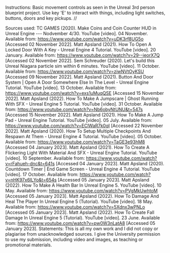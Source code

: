 Instructions: Basic movement controls as seen in the Unreal 3rd person blueprint project. Use key 'E' to interact with things, including light switches, buttons, doors and key pickups. //

Sources used: 
TC GAMES (2020). Make Coins and Coin Counter HUD in Unreal Engine --- Nodvember 4/30. YouTube [video]. 04 November. Available from: https://www.youtube.com/watch?v=uDK3rf8UG5o [Accessed 02 November 2022]. 
Matt Apsland (2021). How To Open A Locked Door With A Key - Unreal Engine 4 Tutorial. YouTube [video]. 20 January. Available from: https://www.youtube.com/watch?v=29--ieorX7Q [Accessed 02 November 2022]. 
Sem Schreuder (2020). Let's build this Unreal Niagara particle sim within 6 minutes. YouTube [video]. 11 October. Available from: https://www.youtube.com/watch?v=ziwNVtOyKSU [Accessed 09 November 2022]. 
Matt Apsland (2021). Button And Door System | Open A Door Somewhere Else In The Level - Unreal Engine Tutorial. YouTube [video]. 13 October. Available from: https://www.youtube.com/watch?v=exs1uMuqQSE [Accessed 15 November 2022]. 
Matt Apsland (2022). How To Make A Jumpscare | Ghost Running With SFX - Unreal Engine 5 Tutorial. YouTube [video]. 31 October. Available from: https://www.youtube.com/watch?v=Nb6obyNtUNU&t=547s [Accessed 15 November 2022]. 
Matt Apsland (2021). How To Make A Jump Pad - Unreal Engine Tutorial. YouTube [video]. 05 July. Available from: https://www.youtube.com/watch?v=EClWaR7k0qI [Accessed 22 November 2022]. 
Matt Apsland (2020). How To Setup Multiple Checkpoints And Respawn At Them - Unreal Engine 4 Tutorial. YouTube [video]. 05 October. Available from: https://www.youtube.com/watch?v=TaGE3e93hM8 [Accessed 04 January 2023]. 
Matt Apsland (2021). How To Create A Flickering Light With Material And SFX - Unreal Engine Tutorial. YouTube [video]. 10 September. Available from: https://www.youtube.com/watch?v=rFahueh-dnc&t=641s [Accessed 04 January 2023]. 
Matt Apsland (2020). Countdown Timer | End Game Screen - Unreal Engine 4 Tutorial. YouTube [video]. 17 October. Available from: https://www.youtube.com/watch?v=nHK97x6ILYo&t=654s [Accessed 05 January 2023]. 
Matt Apsland (2022). How To Make A Health Bar In Unreal Engine 5. YouTube [video]. 10 May. Available from: https://www.youtube.com/watch?v=PVgMkUwhtoM [Accessed 05 January 2023]. 
Matt Apsland (2022). How To Damage And Heal The Player In Unreal Engine 5 (Tutorial). YouTube [video]. 18 May. Available from: https://www.youtube.com/watch?v=5Xdnx3wPNLo [Accessed 05 January 2023]. 
Matt Apsland (2022). How To Create Fall Damage In Unreal Engine 5 (Tutorial). YouTube [video]. 23 June. Available from: https://www.youtube.com/watch?v=pw0W3nLatA8 [Accessed 05 January 2023]. 
Statements: 
This is all my own work and I did not copy or plagiarise from unacknowledged sources. 
I give the University permission to use my submission, including video and images, as teaching or promotional materials. 
